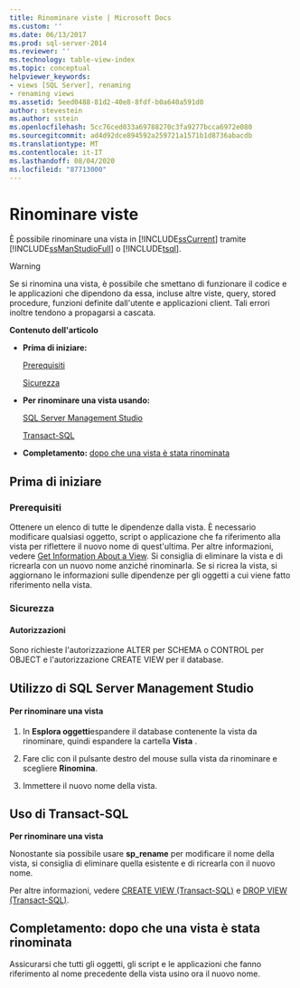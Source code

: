 ```yaml
---
title: Rinominare viste | Microsoft Docs
ms.custom: ''
ms.date: 06/13/2017
ms.prod: sql-server-2014
ms.reviewer: ''
ms.technology: table-view-index
ms.topic: conceptual
helpviewer_keywords:
- views [SQL Server], renaming
- renaming views
ms.assetid: 5eed0488-81d2-40e8-8fdf-b0a640a591d0
author: stevestein
ms.author: sstein
ms.openlocfilehash: 5cc76ced033a69788270c3fa9277bcca6972e080
ms.sourcegitcommit: ad4d92dce894592a259721a1571b1d8736abacdb
ms.translationtype: MT
ms.contentlocale: it-IT
ms.lasthandoff: 08/04/2020
ms.locfileid: "87713000"
---
```

# <a name="rename-views"></a>Rinominare viste
  È possibile rinominare una vista in [!INCLUDE[ssCurrent](../../includes/sscurrent-md.md)] tramite [!INCLUDE[ssManStudioFull](../../includes/ssmanstudiofull-md.md)] o [!INCLUDE[tsql](../../includes/tsql-md.md)].  
  
> [!WARNING]  
>  Se si rinomina una vista, è possibile che smettano di funzionare il codice e le applicazioni che dipendono da essa, incluse altre viste, query, stored procedure, funzioni definite dall'utente e applicazioni client. Tali errori inoltre tendono a propagarsi a cascata.  
  
 **Contenuto dell'articolo**  
  
-   **Prima di iniziare:**  
  
     [Prerequisiti](#Prerequisites)  
  
     [Sicurezza](#Security)  
  
-   **Per rinominare una vista usando:**  
  
     [SQL Server Management Studio](#SSMSProcedure)  
  
     [Transact-SQL](#TsqlProcedure)  
  
-   **Completamento:**  [dopo che una vista è stata rinominata](#FollowUp)  
  
##  <a name="before-you-begin"></a><a name="BeforeYouBegin"></a> Prima di iniziare  
  
###  <a name="prerequisites"></a><a name="Prerequisites"></a> Prerequisiti  
 Ottenere un elenco di tutte le dipendenze dalla vista. È necessario modificare qualsiasi oggetto, script o applicazione che fa riferimento alla vista per riflettere il nuovo nome di quest'ultima. Per altre informazioni, vedere [Get Information About a View](get-information-about-a-view.md). Si consiglia di eliminare la vista e di ricrearla con un nuovo nome anziché rinominarla. Se si ricrea la vista, si aggiornano le informazioni sulle dipendenze per gli oggetti a cui viene fatto riferimento nella vista.  
  
###  <a name="security"></a><a name="Security"></a> Sicurezza  
  
####  <a name="permissions"></a><a name="Permissions"></a> Autorizzazioni  
 Sono richieste l'autorizzazione ALTER per SCHEMA o CONTROL per OBJECT e l'autorizzazione CREATE VIEW per il database.  
  
##  <a name="using-sql-server-management-studio"></a><a name="SSMSProcedure"></a> Utilizzo di SQL Server Management Studio  
  
#### <a name="to-rename-a-view"></a>Per rinominare una vista  
  
1.  In **Esplora oggetti**espandere il database contenente la vista da rinominare, quindi espandere la cartella **Vista** .  
  
2.  Fare clic con il pulsante destro del mouse sulla vista da rinominare e scegliere **Rinomina**.  
  
3.  Immettere il nuovo nome della vista.  
  
##  <a name="using-transact-sql"></a><a name="TsqlProcedure"></a> Uso di Transact-SQL  
 **Per rinominare una vista**  
  
 Nonostante sia possibile usare **sp_rename** per modificare il nome della vista, si consiglia di eliminare quella esistente e di ricrearla con il nuovo nome.  
  
 Per altre informazioni, vedere [CREATE VIEW &#40;Transact-SQL&#41;](/sql/t-sql/statements/create-view-transact-sql) e [DROP VIEW &#40;Transact-SQL&#41;](/sql/t-sql/statements/drop-view-transact-sql).  
  
##  <a name="follow-up-after-renaming-a-view"></a><a name="FollowUp"></a> Completamento: dopo che una vista è stata rinominata  
 Assicurarsi che tutti gli oggetti, gli script e le applicazioni che fanno riferimento al nome precedente della vista usino ora il nuovo nome.  
  
  
